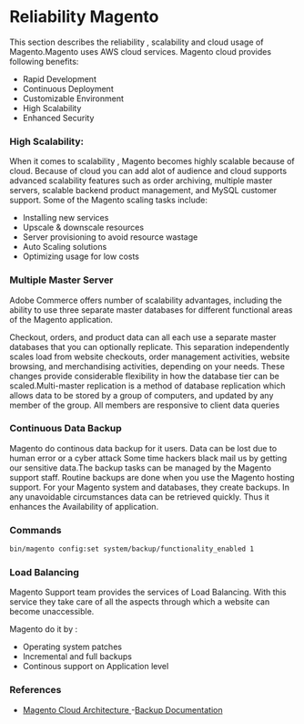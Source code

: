 
# Reliability Magento

This section describes the reliability , scalability 
and cloud usage of Magento.Magento uses AWS cloud services.
Magento cloud provides following benefits:

- Rapid Development
- Continuous Deployment
- Customizable Environment
- High Scalability
- Enhanced Security

### High Scalability:
When it comes to scalability , Magento becomes highly
scalable because of cloud. Because of cloud you can
add alot of audience and cloud supports advanced 
scalability features such as order archiving, 
multiple master servers, scalable 
backend product management, and MySQL 
customer support. 
Some of the Magento scaling tasks include:

- Installing new services
- Upscale & downscale resources
- Server provisioning to avoid resource wastage
- Auto Scaling solutions
- Optimizing usage for low costs

### Multiple Master Server
Adobe Commerce offers number of scalability advantages, including the ability to use three separate master databases for different functional areas of the Magento application.

Checkout, orders, and product data can all each use a separate master databases that you can optionally replicate. This separation independently scales load from website checkouts, order management activities, website browsing, and merchandising activities, depending on your needs. These changes provide considerable flexibility in how the database tier can be scaled.Multi-master replication is a method of database replication which allows data to be stored by a group of computers, and updated by any member of the group. All members are responsive to client data queries

### Continuous Data Backup

Magento do continous data backup for it users.
Data can be lost due to human error or a cyber attack
Some time hackers black mail us by getting our sensitive
data.The backup tasks can be managed by the Magento support staff.
Routine backups are done when you use the Magento hosting support. 
For your Magento system and databases, they create backups.
In any unavoidable circumstances data can be retrieved quickly.
Thus it enhances the Availability of application.

### Commands
```bash
bin/magento config:set system/backup/functionality_enabled 1
```


### Load Balancing
Magento Support team provides the services of Load
Balancing. With this service they take care of all the
aspects through which a website can become unaccessible.

Magento do it by : 

- Operating system patches
- Incremental and full backups
- Continous support on Application level

### References
- [Magento Cloud Architecture ](https://devdocs.magento.com/cloud/architecture/cloud-architecture.html?itm_source=devdocs&itm_medium=search_page&itm_campaign=federated_search&itm_term=Reliability)
-[Backup Documentation](https://devdocs.magento.com/guides/v2.4/install-gde/install/cli/install-cli-backup.html#instgde-cli-uninst-back-over)

